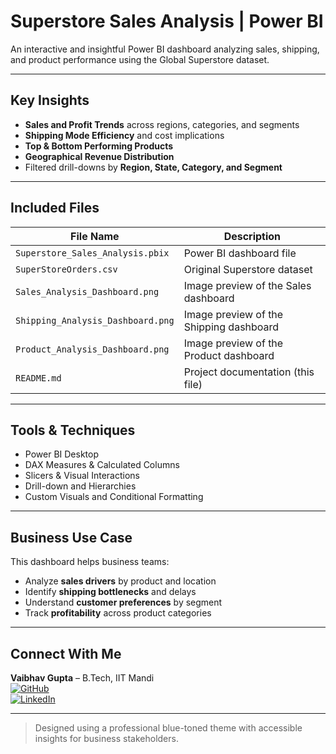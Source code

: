 # Superstore Sales Analysis | Power BI

An interactive and insightful Power BI dashboard analyzing sales, shipping, and product performance using the Global Superstore dataset.

---

## Key Insights

- **Sales and Profit Trends** across regions, categories, and segments  
- **Shipping Mode Efficiency** and cost implications  
- **Top & Bottom Performing Products**  
- **Geographical Revenue Distribution**  
- Filtered drill-downs by **Region, State, Category, and Segment**

---

## Included Files

| File Name                          | Description                                      |
|------------------------------------|--------------------------------------------------|
| `Superstore_Sales_Analysis.pbix`   | Power BI dashboard file                          |
| `SuperStoreOrders.csv`             | Original Superstore dataset                      |
| `Sales_Analysis_Dashboard.png`     | Image preview of the Sales dashboard             |
| `Shipping_Analysis_Dashboard.png`  | Image preview of the Shipping dashboard          |
| `Product_Analysis_Dashboard.png`   | Image preview of the Product dashboard           |
| `README.md`                        | Project documentation (this file)                |

---

## Tools & Techniques

- Power BI Desktop  
- DAX Measures & Calculated Columns  
- Slicers & Visual Interactions  
- Drill-down and Hierarchies  
- Custom Visuals and Conditional Formatting

---

## Business Use Case

This dashboard helps business teams:
- Analyze **sales drivers** by product and location  
- Identify **shipping bottlenecks** and delays  
- Understand **customer preferences** by segment  
- Track **profitability** across product categories

---

## Connect With Me

**Vaibhav Gupta** – B.Tech, IIT Mandi  
[![GitHub](https://img.shields.io/badge/GitHub-vaibhav230104-black?logo=github)](https://github.com/vaibhav230104)  
[![LinkedIn](https://img.shields.io/badge/LinkedIn-Connect-blue?logo=linkedin)](https://www.linkedin.com/in/vaibhav-gupta-b6603025b/)

---

> Designed using a professional blue-toned theme with accessible insights for business stakeholders.
